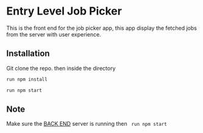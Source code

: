 # Entry Level Job Picker

This is the front end for the job picker app, this app display the fetched jobs from the server with user experience.

## Installation

Git clone the repo. then inside the directory

```bash
run npm install
```
```bash
run npm start
```

## Note

Make sure the [BACK END](https://github.com/moekaddour/Entry-Level-Job-Picker-App-Back-End) server is running then 
``` run npm start```
